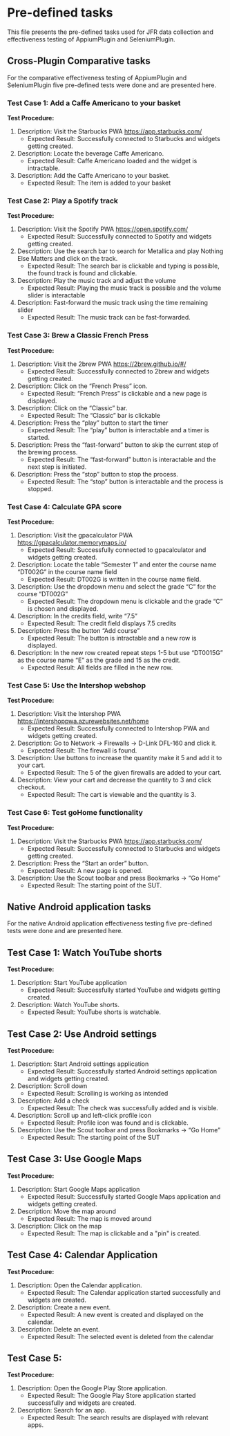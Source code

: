 # Pre-defined tasks
This file presents the pre-defined tasks used for JFR data collection and effectiveness testing of AppiumPlugin and SeleniumPlugin.

## Cross-Plugin Comparative tasks
For the comparative effectiveness testing of AppiumPlugin and SeleniumPlugin five pre-defined tests were done and are presented here.

### Test Case 1: Add a Caffe Americano to your basket
**Test Procedure:**
1. Description: Visit the Starbucks PWA https://app.starbucks.com/
   - Expected Result: Successfully connected to Starbucks and widgets getting created. 
2. Description: Locate the beverage Caffe Americano.
   - Expected Result: Caffe Americano loaded and the widget is intractable.
3. Description: Add the Caffe Americano to your basket.
   - Expected Result: The item is added to your basket

### Test Case 2: Play a Spotify track
**Test Procedure:**
1. Description: Visit the Spotify PWA https://open.spotify.com/
   - Expected Result: Successfully connected to Spotify and widgets getting created.
2. Description: Use the search bar to search for Metallica and play Nothing Else Matters and click on the track.
   - Expected Result: The search bar is clickable and typing is possible, the found track is found and clickable.
3. Description: Play the music track and adjust the volume
   - Expected Result: Playing the music track is possible and the volume slider is interactable
4. Description: Fast-forward the music track using the time remaining slider
   - Expected Result: The music track can be fast-forwarded.

### Test Case 3: Brew a Classic French Press
**Test Procedure:**
1. Description: Visit the 2brew PWA https://2brew.github.io/#/
   - Expected Result: Successfully connected to 2brew and widgets getting created.
2. Description: Click on the “French Press” icon.
   - Expected Result: “French Press” is clickable and a new page is displayed.
3. Description: Click on the “Classic” bar.
   - Expected Result: The “Classic” bar is clickable
4. Description: Press the “play” button to start the timer
   - Expected Result: The “play” button is interactable and a timer is started.
5. Description: Press the “fast-forward” button to skip the current step of the brewing process.
   - Expected Result: The “fast-forward” button is interactable and the next step is initiated.
6. Description: Press the “stop” button to stop the process.
   - Expected Result: The “stop” button is interactable and the process is stopped.

### Test Case 4: Calculate GPA score
**Test Procedure:**
1. Description: Visit the gpacalculator PWA https://gpacalculator.memorymaps.io/
   - Expected Result: Successfully connected to gpacalculator and widgets getting created.
2. Description: Locate the table “Semester 1” and enter the course name “DT002G” in the course name field
   - Expected Result: DT002G is written in the course name field.
3. Description: Use the dropdown menu and select the grade “C” for the course “DT002G”
   - Expected Result: The dropdown menu is clickable and the grade “C” is chosen and displayed.
4. Description: In the credits field, write “7.5”
   - Expected Result: The credit field displays 7.5 credits
5. Description: Press the button “Add course”
   - Expected Result: The button is intractable and a new row is displayed.
6. Description: In the new row created repeat steps 1-5 but use “DT0015G” as the course name “E” as the grade and 15 as the credit.
   - Expected Result: All fields are filled in the new row.

### Test Case 5: Use the Intershop webshop
**Test Procedure:**
1. Description: Visit the Intershop PWA https://intershoppwa.azurewebsites.net/home
   - Expected Result: Successfully connected to Intershop PWA and widgets getting created.
2. Description: Go to Network -> Firewalls -> D-Link DFL-160 and click it.
   - Expected Result: The firewall is found.
3. Description: Use buttons to increase the quantity make it 5 and add it to your cart.
   - Expected Result: The 5 of the given firewalls are added to your cart.
4. Description: View your cart and decrease the quantity to 3 and click checkout.
   - Expected Result: The cart is viewable and the quantity is 3.

### Test Case 6: Test goHome functionality
**Test Procedure:**
1. Description: Visit the Starbucks PWA https://app.starbucks.com/
   - Expected Result: Successfully connected to Starbucks and widgets getting created.
2. Description: Press the “Start an order” button.
   - Expected Result: A new page is opened.
3. Description: Use the Scout toolbar and press Bookmarks -> “Go Home”
   - Expected Result: The starting point of the SUT.

## Native Android application tasks
For the native Android application effectiveness testing five pre-defined tests were done and are presented here.

## Test Case 1: Watch YouTube shorts
**Test Procedure:**
1. Description: Start YouTube application
   - Expected Result: Successfully started YouTube and widgets getting created.
2. Description: Watch YouTube shorts.
    - Expected Result: YouTube shorts is watchable.

## Test Case 2: Use Android settings
**Test Procedure:**
1. Description: Start Android settings application
    - Expected Result: Successfully started Android settings application and widgets getting created.
2. Description: Scroll down
    - Expected Result: Scrolling is working as intended
3. Description: Add a check
   - Expected Result: The check was successfully added and is visible.
4. Description: Scroll up and left-click profile icon
   - Expected Result: Profile icon was found and is clickable.
5. Description: Use the Scout toolbar and press Bookmarks -> “Go Home”
   -  Expected Result: The starting point of the SUT

## Test Case 3: Use Google Maps
**Test Procedure:**
1. Description: Start Google Maps application
    - Expected Result: Successfully started Google Maps application and widgets getting created.
2. Description: Move the map around
   - Expected Result: The map is moved around
3. Description: Click on the map
   - Expected Result: The map is clickable and a "pin" is created.

## Test Case 4: Calendar Application
**Test Procedure:**
1. Description: Open the Calendar application.
   - Expected Result: The Calendar application started successfully and widgets are created.
2. Description: Create a new event.
   - Expected Result: A new event is created and displayed on the calendar.
3. Description: Delete an event.
   - Expected Result: The selected event is deleted from the calendar

## Test Case 5: 
**Test Procedure:**
1. Description: Open the Google Play Store application.
   - Expected Result: The Google Play Store application started successfully and widgets are created.
2. Description: Search for an app.
   - Expected Result: The search results are displayed with relevant apps.
